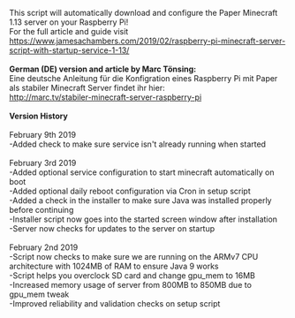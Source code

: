 This script will automatically download and configure the Paper Minecraft 1.13 server on your Raspberry Pi!<br>
For the full article and guide visit https://www.jamesachambers.com/2019/02/raspberry-pi-minecraft-server-script-with-startup-service-1-13/<br>
<br>
<b>German (DE) version and article by Marc Tönsing:</b><br>
Eine deutsche Anleitung für die Konfigration eines Raspberry Pi mit Paper als stabiler Minecraft Server findet ihr hier:<br>
http://marc.tv/stabiler-minecraft-server-raspberry-pi<br>
<br>
<b>Version History</b><br>
<br>
February 9th 2019<br>
-Added check to make sure service isn't already running when started<br>
<br>
February 3rd 2019<br>
-Added optional service configuration to start minecraft automatically on boot<br>
-Added optional daily reboot configuration via Cron in setup script<br>
-Added a check in the installer to make sure Java was installed properly before continuing<br>
-Installer script now goes into the started screen window after installation<br>
-Server now checks for updates to the server on startup<br>
<br>
February 2nd 2019<br>
-Script now checks to make sure we are running on the ARMv7 CPU architecture with 1024MB of RAM to ensure Java 9 works<br>
-Script helps you overclock SD card and change gpu_mem to 16MB<br>
-Increased memory usage of server from 800MB to 850MB due to gpu_mem tweak<br>
-Improved reliability and validation checks on setup script<br>
